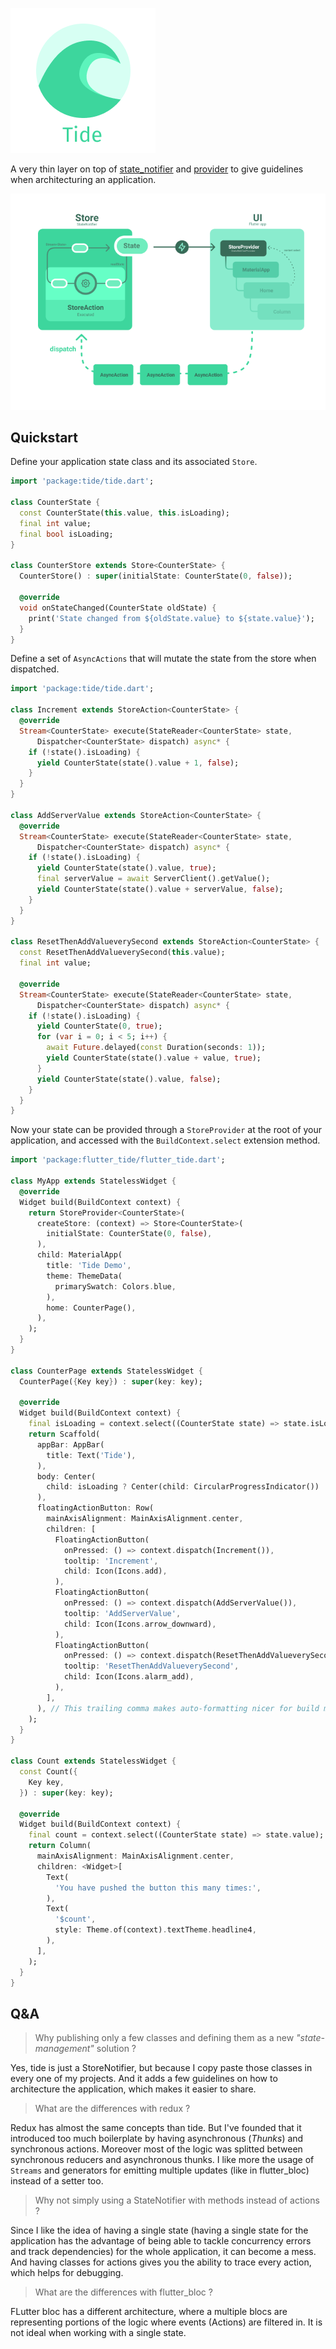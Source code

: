 ![](images/logo.png)

A very thin layer on top of [state_notifier](https://pub.dev/packages/state_notifier) and [provider](https://pub.dev/packages/provider) to give guidelines when architecturing an application.

![](images/schema.png)

## Quickstart

Define your application state class and its associated `Store`.

```dart
import 'package:tide/tide.dart';

class CounterState {
  const CounterState(this.value, this.isLoading);
  final int value;
  final bool isLoading;
}

class CounterStore extends Store<CounterState> {
  CounterStore() : super(initialState: CounterState(0, false));

  @override
  void onStateChanged(CounterState oldState) {
    print('State changed from ${oldState.value} to ${state.value}');
  }
}
```

Define a set of `AsyncActions` that will mutate the state from the store when dispatched.

```dart
import 'package:tide/tide.dart';

class Increment extends StoreAction<CounterState> {
  @override
  Stream<CounterState> execute(StateReader<CounterState> state,
      Dispatcher<CounterState> dispatch) async* {
    if (!state().isLoading) {
      yield CounterState(state().value + 1, false);
    }
  }
}

class AddServerValue extends StoreAction<CounterState> {
  @override
  Stream<CounterState> execute(StateReader<CounterState> state,
      Dispatcher<CounterState> dispatch) async* {
    if (!state().isLoading) {
      yield CounterState(state().value, true);
      final serverValue = await ServerClient().getValue();
      yield CounterState(state().value + serverValue, false);
    }
  }
}

class ResetThenAddValueverySecond extends StoreAction<CounterState> {
  const ResetThenAddValueverySecond(this.value);
  final int value;

  @override
  Stream<CounterState> execute(StateReader<CounterState> state,
      Dispatcher<CounterState> dispatch) async* {
    if (!state().isLoading) {
      yield CounterState(0, true);
      for (var i = 0; i < 5; i++) {
        await Future.delayed(const Duration(seconds: 1));
        yield CounterState(state().value + value, true);
      }
      yield CounterState(state().value, false);
    }
  }
}
```

Now your state can be provided through a `StoreProvider` at the root of your application, and accessed with the `BuildContext.select` extension method.

```dart
import 'package:flutter_tide/flutter_tide.dart';

class MyApp extends StatelessWidget {
  @override
  Widget build(BuildContext context) {
    return StoreProvider<CounterState>(
      createStore: (context) => Store<CounterState>(
        initialState: CounterState(0, false),
      ),
      child: MaterialApp(
        title: 'Tide Demo',
        theme: ThemeData(
          primarySwatch: Colors.blue,
        ),
        home: CounterPage(),
      ),
    );
  }
}

class CounterPage extends StatelessWidget {
  CounterPage({Key key}) : super(key: key);

  @override
  Widget build(BuildContext context) {
    final isLoading = context.select((CounterState state) => state.isLoading);
    return Scaffold(
      appBar: AppBar(
        title: Text('Tide'),
      ),
      body: Center(
        child: isLoading ? Center(child: CircularProgressIndicator()) : Count(),
      ),
      floatingActionButton: Row(
        mainAxisAlignment: MainAxisAlignment.center,
        children: [
          FloatingActionButton(
            onPressed: () => context.dispatch(Increment()),
            tooltip: 'Increment',
            child: Icon(Icons.add),
          ),
          FloatingActionButton(
            onPressed: () => context.dispatch(AddServerValue()),
            tooltip: 'AddServerValue',
            child: Icon(Icons.arrow_downward),
          ),
          FloatingActionButton(
            onPressed: () => context.dispatch(ResetThenAddValueverySecond(10)),
            tooltip: 'ResetThenAddValueverySecond',
            child: Icon(Icons.alarm_add),
          ),
        ],
      ), // This trailing comma makes auto-formatting nicer for build methods.
    );
  }
}

class Count extends StatelessWidget {
  const Count({
    Key key,
  }) : super(key: key);

  @override
  Widget build(BuildContext context) {
    final count = context.select((CounterState state) => state.value);
    return Column(
      mainAxisAlignment: MainAxisAlignment.center,
      children: <Widget>[
        Text(
          'You have pushed the button this many times:',
        ),
        Text(
          '$count',
          style: Theme.of(context).textTheme.headline4,
        ),
      ],
    );
  }
}
```

## Q&A

> Why publishing only a few classes and defining them as a new *"state-management"* solution ?

Yes, tide is just a StoreNotifier, but because I copy paste those classes in every one of my projects. And it adds a few guidelines on how to architecture the application, which makes it easier to share.

> What are the differences with redux ?

Redux has almost the same concepts than tide. But I've founded that it introduced too much boilerplate by having asynchronous (*Thunks*) and synchronous actions. Moreover most of the logic was splitted between synchronous reducers and asynchronous thunks. I like more the usage of `Streams` and generators for emitting multiple updates (like in flutter_bloc) instead of a setter too.

> Why not simply using a StateNotifier with methods instead of actions ?

Since I like the idea of having a single state (having a single state for the application has the advantage of being able to tackle concurrency errors and track dependencies) for the whole application, it can become a mess. And having classes for actions gives you the ability to trace every action, which helps for debugging.

> What are the differences with flutter_bloc ?

FLutter bloc has a different architecture, where a multiple blocs are representing portions of the logic where events (Actions) are filtered in. It is not ideal when working with a single state.